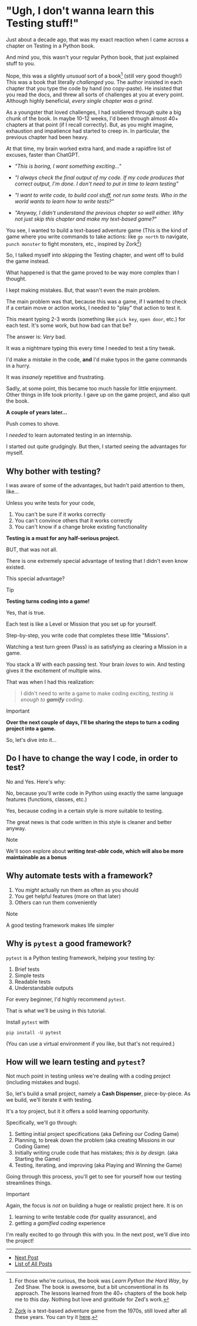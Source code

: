 # "Ugh, I don't wanna learn this Testing stuff!"

Just about a decade ago, that was my exact reaction when I came across a chapter on Testing in a Python book.

And mind you, this wasn't your regular Python book, that just explained stuff to you.

Nope, this was a slightly *unusual* sort of a book[^book] (still very good though!)
This was a book that literally *challenged* you.
The author insisted in each chapter that you type the code by hand (no copy-paste).
He insisted that you read the docs, and threw all sorts of challenges at you at every point.
Although highly beneficial, *every single chapter was a grind*.

[^book]: For those who're curious, the book was *Learn Python the Hard Way*, by Zed Shaw. The book is awesome, but a bit unconventional in its approach. The lessons learned from the 40+ chapters of the book help me to this day. Nothing but love and gratitude for Zed's work.

As a youngster that loved challenges, I had soldiered through quite a big chunk of the book.
In maybe 10-12 weeks, I'd been through almost 40+ chapters at that point (if I recall correctly).
But, as you might imagine, exhaustion and impatience had started to creep in.
In particular, the previous chapter had been heavy.

At that time, my brain worked extra hard, and made a rapidfire list of excuses, faster than ChatGPT.

 - *"This is boring, I want something exciting..."*

- *"I always check the final output of my code. If my code produces that correct output, I'm done. I don't need to put in time to learn testing"*

- *"I want to write code, to build cool stuff, not run some tests. Who in the world wants to learn how to write tests?"*

- *"Anyway, I didn't understand the previous chapter so well either. Why not just skip this chapter and make my text-based game?*"

You see, I wanted to build a text-based adventure game (This is the kind of game where you write commands to take actions: like `go north` to navigate, `punch monster` to fight monsters, etc., inspired by Zork[^zork])

[^zork]: [Zork](https://en.wikipedia.org/wiki/Zork) is a text-based adventure game from the 1970s, still loved after all these years. You can try it [here](https://classicreload.com/zork-i.html#).

So, I talked myself into skipping the Testing chapter, and went off to build the game instead.

What happened is that the game proved to be way more complex than I thought.

I kept making mistakes. But, that wasn't even the main problem.

The main problem was that, because this was a game, if I wanted to check if a certain move or action works, I needed to "play" that action to test it.

This meant typing 2-3 words (something like `pick key`, `open door`, etc.) for each test.
It's some work, but how bad can that be?

The answer is: *Very* bad.

It was a nightmare typing this every time I needed to test a tiny tweak.

I'd make a mistake in the code, **and** I'd make typos in the game commands in a hurry.

It was *insanely* repetitive and frustrating.

Sadly, at some point, this became too much hassle for little enjoyment.
Other things in life took priority.
I gave up on the game project, and also quit the book.

**A couple of years later...**

Push comes to shove.

I *needed* to learn automated testing in an internship.

I started out quite grudgingly.
But then, I started seeing the advantages for myself.

## Why bother with testing?

I was aware of some of the advantages, but hadn't paid attention to them, like...

Unless you write tests for your code,

1. You can't be sure if it works correctly
1. You can't convince others that it works correctly
1. You can't know if a change broke existing functionality

**Testing is a must for any half-serious project.**

BUT, that was not all.

There is one extremely special advantage of testing that I didn't even know existed.

This special advantage?

> [!TIP]
> **Testing turns coding into a game!**

Yes, that is true.

Each test is like a Level or Mission that you set up for yourself.

Step-by-step, you write code that completes these little "Missions".

Watching a test turn green (Pass) is as satisfying as clearing a Mission in a game.

You stack a W with each passing test.
Your brain *loves* to win.
And testing gives it the excitement of multiple wins.

That was when I had this realization:

> I didn't need to write a game to make coding exciting, *testing is enough to **gamify** coding*.

> [!IMPORTANT]
> **Over the next couple of days, I'll be sharing the steps to turn a coding project into a game.**

So, let's dive into it...

## Do I have to change the way I code, in order to test?

No and Yes. Here's why:

No, because you'll write code in Python using exactly the same language features (functions, classes, etc.)

Yes, because coding in a certain style is more suitable to testing.

The great news is that code written in this style is cleaner and better anyway.

> [!NOTE]
> We'll soon explore about **writing *test-able* code, which will also be more maintainable as a bonus**


## Why automate tests with a framework?

1. You *might* actually run them as often as you should
1. You get helpful features (more on that later)
1. Others can run them conveniently

> [!NOTE]
> A good testing framework makes life simpler


## Why is `pytest` a good framework?

`pytest` is a Python testing framework, helping your testing by:
1. Brief tests
1. Simple tests
1. Readable tests
1. Understandable outputs

For every beginner, I'd highly recommend `pytest`.

That is what we'll be using in this tutorial.

Install `pytest` with
```
pip install -U pytest
```
(You can use a virtual environment if you like, but that's not required.)


## How will we learn testing and `pytest`?

Not much point in testing unless we're dealing with a coding project (including mistakes and bugs).

So, let's build a small project, namely a **Cash Dispenser**, piece-by-piece.
As we build, we'll iterate it with testing.

It's a toy project, but it it offers a solid learning opportunity.

Specifically, we'll go through:
1. Setting initial project specifications (aka Defining our Coding Game)
2. Planning, to break down the problem (aka creating Missions in our Coding Game)
3. Initially writing crude code that has mistakes; *this is by design.* (aka Starting the Game)
4. Testing, iterating, and improving (aka Playing and Winning the Game)

Going through this process, you'll get to see for yourself how our testing streamlines things.

> [!IMPORTANT]
> Again, the focus is *not* on building a huge or realistic project here.
> It is on
>  1. learning to write testable code (for quality assurance), and
>  1. getting a *gamified coding* experience

I'm really excited to go through this with you. In the next post, we'll dive into the project!

---

- [Next Post](https://github.com/CodingComputing/gamified-testing/blob/main/post02.md)
- [List of All Posts](https://github.com/CodingComputing/gamified-testing/blob/main/README.md)
